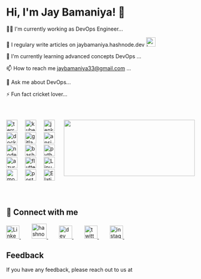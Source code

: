 # Hi, I'm Jay Bamaniya! 👋

👩‍💻 I'm currently working as DevOps Engineer...

📝 I regulary write articles on jaybamaniya.hashnode.dev <a href="https://jaybamaniya.hashnode.dev/">
  <img src="https://www.svgrepo.com/show/353859/hashnode-icon.svg" height="25" alt="hashnode logo">
</a>

🧠 I'm currently learning advanced concepts DevOps ...

📫 How to reach me jaybamaniya33@gmail.com ...

💬 Ask me about DevOps...

⚡️ Fun fact cricket lover...

<br>

###

<img align="right" height="150" width="350" src="https://speedmedia.jfrog.com/08612fe1-9391-4cf3-ac1a-6dd49c36b276/https://media.jfrog.com/wp-content/uploads/2022/06/13202833/863x300-1.png/w_863"  />

###

<div align="left">
  <img src="https://cdn.jsdelivr.net/gh/devicons/devicon/icons/terraform/terraform-original.svg" height="30" alt="terraform logo"  />
  <img width="12" />
  <img src="https://cdn.jsdelivr.net/gh/devicons/devicon/icons/kubernetes/kubernetes-original.svg" height="30" alt="kubernetes logo"  />
  <img width="12" />
  <img src="https://cdn.jsdelivr.net/gh/devicons/devicon/icons/jenkins/jenkins-original.svg" height="30" alt="jenkins logo"  />
  <img width="12" />
  <img src="https://cdn.jsdelivr.net/gh/devicons/devicon/icons/docker/docker-original.svg" height="30" alt="docker logo"  />
  <img width="12" />
  <img src="https://cdn.jsdelivr.net/gh/devicons/devicon/icons/gitlab/gitlab-original.svg" height="30" alt="gitlab logo"  />
  <img width="12" />
  <img src="https://cdn.jsdelivr.net/gh/devicons/devicon/icons/ansible/ansible-original.svg" height="30" alt="ansible logo"  />
  <img width="12" />
  <img src="https://cdn.jsdelivr.net/gh/devicons/devicon/icons/nodejs/nodejs-original.svg" height="30" alt="node logo"  />
  <img width="12" />
  <img src="https://cdn.jsdelivr.net/gh/devicons/devicon/icons/bash/bash-original.svg" height="30" alt="bash logo"  />
  <img width="12" />
  <img src="https://cdn.jsdelivr.net/gh/devicons/devicon/icons/python/python-original.svg" height="30" alt="python logo"  />
  <img width="12" />
  <img src="https://cdn.jsdelivr.net/gh/devicons/devicon/icons/azure/azure-original.svg" height="30" alt="azure logo"  />
  <img width="12" />
  <img src="https://www.svgrepo.com/show/376318/flutter.svg" height="30" alt="flutter logo"  />
  <img width="12" />
  <img src="https://www.svgrepo.com/show/452054/linux.svg" height="30" alt="Linux logo"  />
  <img width="12" />
  <br>
  <img src="https://www.svgrepo.com/show/331488/mongodb.svg" height="30" alt="mongodb logo"  />
  <img width="12" />
  <img src="https://www.svgrepo.com/show/303301/postgresql-logo.svg" height="30" alt="postgres logo"  />
  <img width="12" />
  <img src="https://www.svgrepo.com/show/303574/elasticsearch-logo.svg" height="30" alt="Elaticsearch logo"  />
  <img width="12" />

###

<br clear="both">

## 🔗 Connect with me
<div align="left">
  <a href="https://www.linkedin.com/in/jay-bamaniya-1aa7a820b/">
    <img src="https://www.svgrepo.com/show/475661/linkedin-color.svg" height="35" alt="Linkedin logo"  />
  </a>
  <img width="25" />
  <a href="https://jaybamaniya.hashnode.dev/">
    <img src="https://www.svgrepo.com/show/353859/hashnode-icon.svg" height="40" alt="hashnode logo"  />
  </a>
  <img width="25" />
  <a href="https://dev.to/jaybamaniya66">
    <img src="https://www.svgrepo.com/show/349334/dev-to.svg" height="35" alt="dev logo"  />
  </a>
  <img width="25" />
  <a href="https://twitter.com/Jay69691716">
    <img src="https://www.svgrepo.com/show/475689/twitter-color.svg" height="35" alt="twitter logo"  />
  </a>
  <img width="25" />
  <a href="https://www.instagram.com/wizgreed/">
    <img src="https://www.svgrepo.com/show/452229/instagram-1.svg" height="35" alt="instagram logo"  />
  </a>
  <img width="25" />
</div>

###

## Feedback

If you have any feedback, please reach out to us at 
